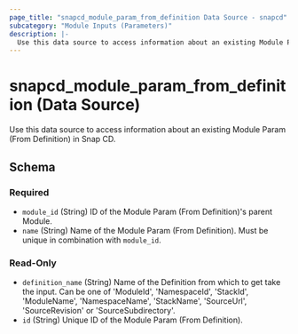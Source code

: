 ```yaml
---
page_title: "snapcd_module_param_from_definition Data Source - snapcd"
subcategory: "Module Inputs (Parameters)"
description: |-
  Use this data source to access information about an existing Module Param (From Definition) in Snap CD.
---
```


# snapcd_module_param_from_definition (Data Source)

Use this data source to access information about an existing Module Param (From Definition) in Snap CD.




<!-- schema generated by tfplugindocs -->
## Schema

### Required

- `module_id` (String) ID of the Module Param (From Definition)'s parent Module.
- `name` (String) Name of the Module Param (From Definition).  Must be unique in combination with `module_id`.

### Read-Only

- `definition_name` (String) Name of the Definition from which to get take the input. Can be one of 'ModuleId', 'NamespaceId', 'StackId', 'ModuleName', 'NamespaceName', 'StackName', 'SourceUrl', 'SourceRevision' or 'SourceSubdirectory'.
- `id` (String) Unique ID of the Module Param (From Definition).
